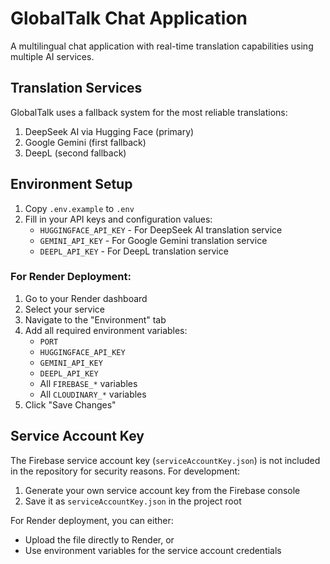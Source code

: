 # GlobalTalk Chat Application

A multilingual chat application with real-time translation capabilities using multiple AI services.

## Translation Services

GlobalTalk uses a fallback system for the most reliable translations:
1. DeepSeek AI via Hugging Face (primary)
2. Google Gemini (first fallback)
3. DeepL (second fallback)

## Environment Setup

1. Copy `.env.example` to `.env`
2. Fill in your API keys and configuration values:
   - `HUGGINGFACE_API_KEY` - For DeepSeek AI translation service
   - `GEMINI_API_KEY` - For Google Gemini translation service
   - `DEEPL_API_KEY` - For DeepL translation service

### For Render Deployment:

1. Go to your Render dashboard
2. Select your service
3. Navigate to the "Environment" tab
4. Add all required environment variables:
   - `PORT`
   - `HUGGINGFACE_API_KEY`
   - `GEMINI_API_KEY`
   - `DEEPL_API_KEY`
   - All `FIREBASE_*` variables
   - All `CLOUDINARY_*` variables
5. Click "Save Changes"

## Service Account Key

The Firebase service account key (`serviceAccountKey.json`) is not included in the repository for security reasons. For development:

1. Generate your own service account key from the Firebase console
2. Save it as `serviceAccountKey.json` in the project root

For Render deployment, you can either:
- Upload the file directly to Render, or
- Use environment variables for the service account credentials
